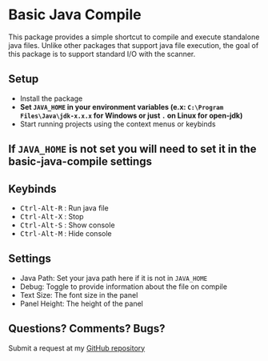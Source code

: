 # Basic Java Compile

This package provides a simple shortcut to compile and execute standalone java files. Unlike other packages that support java file execution, the goal of this package is to support standard I/O with the scanner.

## Setup
* Install the package
* **Set `JAVA_HOME` in your environment variables (e.x: `C:\Program Files\Java\jdk-x.x.x` for Windows or just `.` on Linux for open-jdk)**
* Start running projects using the context menus or keybinds

## If `JAVA_HOME` is not set you will need to set it in the basic-java-compile settings

## Keybinds
* <kbd>Ctrl-Alt-R</kbd> : Run java file
* <kbd>Ctrl-Alt-X</kbd> : Stop
* <kbd>Ctrl-Alt-S</kbd> : Show console
* <kbd>Ctrl-Alt-M</kbd> : Hide console

## Settings
* Java Path: Set your java path here if it is not in `JAVA_HOME`
* Debug: Toggle to provide information about the file on compile
* Text Size: The font size in the panel
* Panel Height: The height of the panel

## Questions? Comments? Bugs?
Submit a request at my [GitHub repository](https://github.com/CordMaster/basic-java-compile)
